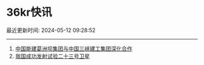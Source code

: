 # 36kr快讯

最近更新时间: 2024-05-12 09:28:52

--- 
1. [中国能建葛洲坝集团与中国三峡建工集团深化合作](https://www.36kr.com/newsflashes/2772238892956673) 
2. [我国成功发射试验二十三号卫星](https://www.36kr.com/newsflashes/2772256615070471) 
